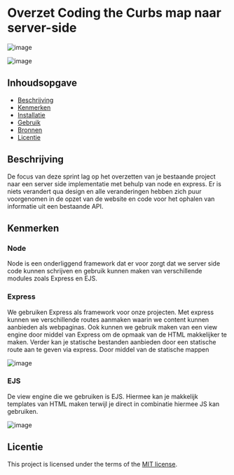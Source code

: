 # Overzet Coding the Curbs map naar server-side

![image](https://user-images.githubusercontent.com/45001009/225781915-bd205a6e-21b5-4fa3-9a77-a9a045f21096.png)

![image](https://user-images.githubusercontent.com/45001009/225781989-3567460f-614b-47f0-a526-83820de30e1b.png)

## Inhoudsopgave

  * [Beschrijving](#beschrijving)
  * [Kenmerken](#kenmerken)
  * [Installatie](#installatie)
  * [Gebruik](#gebruik)
  * [Bronnen](#bronnen)
  * [Licentie](#licentie)

## Beschrijving
De focus van deze sprint lag op het overzetten van je bestaande project naar een server side implementatie met behulp van node en express. Er is niets verandert qua design en alle veranderingen hebben zich puur voorgenomen in de opzet van de website en code voor het ophalen van informatie uit een bestaande API.

## Kenmerken

### Node
Node is een onderliggend framework dat er voor zorgt dat we server side code kunnen schrijven en gebruik kunnen maken van verschillende modules zoals Express en EJS. 

### Express
We gebruiken Express als framework voor onze projecten. Met express kunnen we verschillende routes aanmaken waarin we content kunnen aanbieden als webpaginas. Ook kunnen we gebruik maken van een view engine door middel van Express om de opmaak van de HTML makkelijker te maken. Verder kan je statische bestanden aanbieden door een statische route aan te geven via express. Door middel van de statische mappen 

![image](https://user-images.githubusercontent.com/45001009/225786527-0d9b018c-66f6-4832-a38a-f345acda4c6b.png)

### EJS
De view engine die we gebruiken is EJS. Hiermee kan je makkelijk templates van HTML maken terwijl je direct in combinatie hiermee JS kan gebruiken. 

![image](https://user-images.githubusercontent.com/45001009/225786576-438c8f50-4bd2-428f-8e7d-49a7d4285bd8.png)

## Licentie

This project is licensed under the terms of the [MIT license](./LICENSE).
